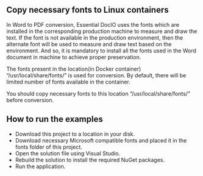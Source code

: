 Copy necessary fonts to Linux containers
----------------------------------------

In Word to PDF conversion, Essential DocIO uses the fonts which are installed in the corresponding production machine to measure and draw the text. If the font is not available in the production environment, then the alternate font will be used to measure and draw text based on the environment. And so, it is mandatory to install all the fonts used in the Word document in machine to achieve proper preservation.

The fonts present in the location(in Docker container) “/usr/local/share/fonts/” is used for conversion. By default, there will be limited number of fonts available in the container.

You should copy necessary fonts to this location “/usr/local/share/fonts/” before conversion.

How to run the examples
-----------------------

*   Download this project to a location in your disk.
*   Download necessary Microsoft compatible fonts and placed it in the fonts folder of this project.
*   Open the solution file using Visual Studio.
*   Rebuild the solution to install the required NuGet packages.
*   Run the application.